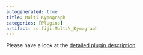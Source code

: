 ```yaml
---
autogenerated: true
title: Multi Kymograph
categories: [Plugins]
artifact: sc.fiji:Multi\_Kymograph
---
```


Please have a look at the [detailed plugin description](http://www.embl.de/eamnet/html/body_kymograph.html).


